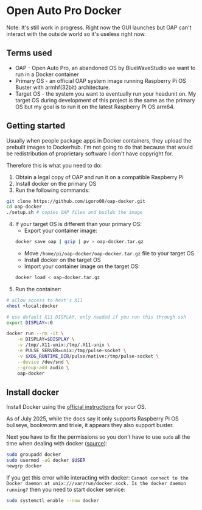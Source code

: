 # Open Auto Pro Docker

Note: It's still work in progress. Right now the GUI launches but OAP can't interact with the outside world so it's useless right now.


## Terms used

- OAP - Open Auto Pro, an abandoned OS by BlueWaveStudio we want to run in a Docker container
- Primary OS - an official OAP system image running Raspberry Pi OS Buster with armhf(32bit) architecture.
- Target OS - the system you want to eventually run your headunit on. My target OS during development of this project is the same as the primary OS but my goal is to run it on the latest Raspberry Pi OS arm64.

## Getting started

Usually when people package apps in Docker containers, they upload the prebuilt images to Dockerhub. I'm not going to do that because that would be redistribution of proprietary software I don't have copyright for.

Therefore this is what you need to do:
 1. Obtain a legal copy of OAP and run it on a compatible Raspberry Pi
 2. Install docker on the primary OS
 3. Run the following commands:
 ```sh
git clone https://github.com/igoro00/oap-docker.git
cd oap-docker
./setup.sh # copies OAP files and builds the image
```
 4. If your target OS is different than your primary OS:
    - Export your container image: 
    ```sh
    docker save oap | gzip | pv > oap-docker.tar.gz
    ```
    - Move `/home/pi/oap-docker/oap-docker.tar.gz` file to your target OS
    - Install docker on the target OS
    - Import your container image on the target OS:
    ```sh
    docker load < oap-docker.tar.gz 
    ```
5. Run the container:
```sh
# allow access to host's X11
xhost +local:docker

# use default X11 DISPLAY, only needed if you run this through ssh
export DISPLAY=:0

docker run --rm -it \
    -e DISPLAY=$DISPLAY \
    -v /tmp/.X11-unix:/tmp/.X11-unix \
    -e PULSE_SERVER=unix:/tmp/pulse-socket \
    -v $XDG_RUNTIME_DIR/pulse/native:/tmp/pulse-socket \
    --device /dev/snd \
    --group-add audio \
    oap-docker
```


## Install docker

Install Docker using the [official instructions](https://docs.docker.com/engine/install/raspberry-pi-os/) for your OS.

As of July 2025, while the docs say it only supports Raspberry Pi OS bullseye, bookworm and trixie, it appears they also support buster.

Next you have to fix the permissions so you don't have to use `sudo` all the time when dealing with docker ([source](https://stackoverflow.com/a/48957722)):
```sh
sudo groupadd docker
sudo usermod -aG docker $USER
newgrp docker
```

If you get this error while interacting with docker:
`Cannot connect to the Docker daemon at unix:///var/run/docker.sock. Is the docker daemon running?` then you need to start docker service:
```sh
sudo systemctl enable --now docker
```

